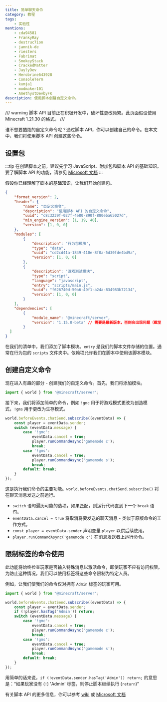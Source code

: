 ```yaml
---
title: 简单聊天命令
category: 教程
tags:
    - 实验性
mentions:
    - cda94581
    - FrankyRay
    - destruc7ion
    - jannik-de
    - riesters
    - Fabrimat
    - SmokeyStack
    - CrackedMatter
    - JaylyDev
    - Herobrine643928
    - ConsoleTerm
    - kumja1
    - modmaker101
    - AmethystDevbyFK
description: 使用脚本创建自定义命令。
---
```


/// warning
脚本 API 目前正在积极开发中，破坏性更改频繁。此页面假设使用 Minecraft 1.21.30 的格式。
///

谁不想要酷炫的自定义命令呢？通过脚本 API，你可以创建自己的命令。在本文中，我们将使用脚本 API 创建这些命令。

## 设置包

:::tip
在创建脚本之前，建议先学习 JavaScript、附加包和脚本 API 的基础知识。要了解脚本 API 的功能，请参见 [Microsoft 文档](https://learn.microsoft.com/en-us/minecraft/creator/scriptapi/)
:::

假设你已经理解了脚本的基础知识，让我们开始创建包。

```json title="manifest.json"
{
	"format_version": 2,
	"header": {
		"name": "自定义命令",
		"description": "使用脚本 API 的自定义命令",
		"uuid": "c8c3239f-027f-4e80-890f-880eba65027d",
		"min_engine_version": [1, 19, 40],
		"version": [1, 0, 0]
	},
	"modules": [
		{
			"description": "行为包模块",
			"type": "data",
			"uuid": "cd2cd41a-1849-410e-8f0a-5d30fde4bd9a",
			"version": [1, 0, 0]
		},
		{
			"description": "游戏测试模块",
			"type": "script",
			"language": "javascript",
			"entry": "scripts/main.js",
			"uuid": "f626740d-50a6-49f1-a24a-834983b72134",
			"version": [1, 0, 0]
		}
	],
	"dependencies": [
		{
			"module_name": "@minecraft/server",
			"version": "1.15.0-beta" // 需要是最新版本，否则会出现问题（截至 1.21.30 的最新版本）
		}
  ]
}
```

在我们的清单中，我们添加了脚本模块。`entry` 是我们的脚本文件存储的位置。通常在行为包的 `scripts` 文件夹中。依赖项允许我们在脚本中使用该脚本模块。

<FolderView
	:paths="[
		'BP/manifest.json',
		'BP/pack_icon.png',
        'BP/scripts/main.js'
	]"
/>

## 创建自定义命令

现在进入有趣的部分 - 创建我们的自定义命令。首先，我们将添加模块。

```js title="BP/scripts/main.js"
import { world } from '@minecraft/server';
```

接下来，我们将添加简单的命令，例如 `!gmc` 用于将游戏模式更改为创造模式，`!gms` 用于更改为生存模式。

```js title="BP/scripts/main.js"
world.beforeEvents.chatSend.subscribe((eventData) => {
	const player = eventData.sender;
	switch (eventData.message) {
		case '!gmc':
			eventData.cancel = true;
			player.runCommandAsync('gamemode c');
			break;
		case '!gms':
			eventData.cancel = true;
			player.runCommandAsync('gamemode s');
			break;
		default: break;
	}
});
```

这是执行我们命令的主要功能。`world.beforeEvents.chatSend.subscribe()` 将在聊天消息发送之前运行。

-   `switch` 语句遍历可能的选项，如果匹配，则运行代码直到下一个 `break` 语句。
-   `eventData.cancel = true` 将取消将要发送的聊天消息 - 类似于原版命令的工作方式。
-   `const player = eventData.sender` 声明变量 `player` 以供后续使用。
-   `player.runCommandAsync('gamemode c')` 在消息发送者上运行命令。

## 限制标签的命令使用

此功能将始终检查玩家是否输入特殊消息以激活命令，即使玩家不应有访问权限。为防止这种情况，我们可以使用标签将这些命令限制为特定人员。

例如，让我们使我们的命令仅对拥有 `Admin` 标签的玩家可用。

```js title="BP/scripts/main.js"
import { world } from "@minecraft/server";

world.beforeEvents.chatSend.subscribe((eventData) => {
	const player = eventData.sender;
	if (!player.hasTag('Admin')) return;
	switch (eventData.message) {
		case '!gmc':
			eventData.cancel = true;
			player.runCommandAsync('gamemode c');
			break;
		case '!gms':
			eventData.cancel = true;
			player.runCommandAsync('gamemode s');
			break;
		default: break;
	}
});
```

用简单的话来说，`if (!eventData.sender.hasTag('Admin')) return;` 的意思是：“如果玩家没有 (`!`) 'Admin' 标签，则停止脚本继续执行 (`return`)”

有关脚本 API 的更多信息，你可以参考 [wiki](../scripting/starting-scripts.md) 或 [Microsoft 文档](https://docs.microsoft.com/en-us/minecraft/creator/documents/gametestgettingstarted)